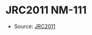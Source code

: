 <a name="material" />

# JRC2011 NM-111
<script type="application/ld+json">
  {
    "@context": "https://schema.org/",
    "@type": "ChemicalSubstance",
    "http://purl.org/dc/terms/conformsTo":
      {
        "@type": "CreativeWork",
        "@id": "https://bioschemas.org/profiles/ChemicalSubstance/0.4-RELEASE/"
      },
    "@id": "https://egonw.github.io/nanowiki/nanowiki347.html#material",
    "name": "JRC2011 NM-111",
    "sameAs": "http://127.0.0.1/mediawiki/index.php/Special:URIResolver/JRC2011_NM-2D111"
  }
</script>


* Source: [JRC2011](http://127.0.0.1/mediawiki/index.php/Special:URIResolver/JRC2011)
